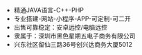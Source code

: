 -  精通JAVA语言-C++-PHP
-  专业搭建-网站-小程序-APP-可定制-可二开
-  出售可靠稳定：安卓远控/电脑远控
-  隶属于：深圳市黑色星期五电子商务有限公司
-  兴东社区留仙三路36号创兴达商务大厦5012
